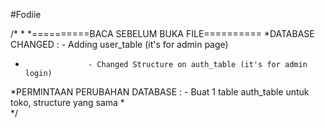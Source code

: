 #Fodiie

/*
*
*==========BACA SEBELUM BUKA FILE==========
*DATABASE CHANGED : - Adding user_table (it's for admin page)
*					- Changed Structure on auth_table (it's for admin login)
*PERMINTAAN PERUBAHAN DATABASE : - Buat 1 table auth_table untuk toko, structure yang sama
*								 
*/
